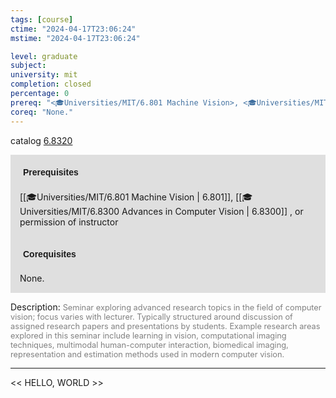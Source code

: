 ```yaml
---
tags: [course]
ctime: "2024-04-17T23:06:24"
mstime: "2024-04-17T23:06:24"

level: graduate
subject: 
university: mit
completion: closed
percentage: 0
prereq: "<🎓Universities/MIT/6.801 Machine Vision>, <🎓Universities/MIT/6.8300 Advances in Computer Vision> , or permission of instructor"
coreq: "None."
---
```


catalog [6.8320](http://student.mit.edu/catalog/m6d.html#6.8320)

<span style="display: block; padding: 15px; background-color: rgb(100, 100, 100, 0.2);"><font id="m_prereq3429_0" style="display: block; font-family: Arial, sans-serif; font-weight: bold; padding: 5px">Prerequisites</font><br><span id="prereq3429_0">[[🎓Universities/MIT/6.801 Machine Vision | 6.801]], [[🎓Universities/MIT/6.8300 Advances in Computer Vision | 6.8300]] , or permission of instructor</span></span>
<span style="display: block; padding: 15px; background-color: rgb(100, 100, 100, 0.2);"><font id="m_coreq3429_0" style="display: block; font-family: Arial, sans-serif; font-weight: bold; padding: 5px">Corequisites</font><br><span id="coreq3429_0">None.</span></span>

<font style="">Description:</font>
<font style="color: grey; font-size: 0.8rem;">Seminar exploring advanced research topics in the field of computer vision; focus varies with lecturer. Typically structured around discussion of assigned research papers and presentations by students. Example research areas explored in this seminar include learning in vision, computational imaging techniques, multimodal human-computer interaction, biomedical imaging, representation and estimation methods used in modern computer vision.</font>



---

<< HELLO, WORLD >>
